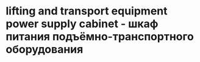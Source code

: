 # lifting and transport equipment power supply cabinet - шкаф питания подъёмно-транспортного оборудования
